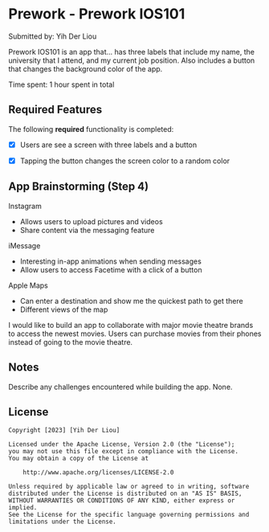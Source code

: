 # Prework - Prework IOS101

Submitted by: Yih Der Liou

Prework IOS101 is an app that... has three labels that include my name, the university that I attend, and my current job position. Also includes a button that changes the background color of the app.

Time spent: 1 hour spent in total

## Required Features

The following **required** functionality is completed:

- [x] Users are see a screen with three labels and a button
- [x] Tapping the button changes the screen color to a random color
 

## App Brainstorming (Step 4)

Instagram
- Allows users to upload pictures and videos
- Share content via the messaging feature

iMessage
- Interesting in-app animations when sending messages
- Allow users to access Facetime with a click of a button

Apple Maps
- Can enter a destination and show me the quickest path to get there
- Different views of the map

I would like to build an app to collaborate with major movie theatre brands to access the newest movies. Users can purchase movies from their phones instead of going to the movie theatre.


## Notes

Describe any challenges encountered while building the app. None.

## License

    Copyright [2023] [Yih Der Liou]

    Licensed under the Apache License, Version 2.0 (the "License");
    you may not use this file except in compliance with the License.
    You may obtain a copy of the License at

        http://www.apache.org/licenses/LICENSE-2.0

    Unless required by applicable law or agreed to in writing, software
    distributed under the License is distributed on an "AS IS" BASIS,
    WITHOUT WARRANTIES OR CONDITIONS OF ANY KIND, either express or implied.
    See the License for the specific language governing permissions and
    limitations under the License.
